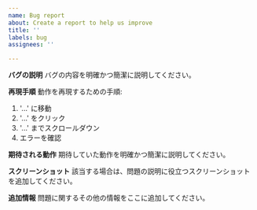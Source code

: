 ```yaml
---
name: Bug report
about: Create a report to help us improve
title: ''
labels: bug
assignees: ''

---
```


**バグの説明**
バグの内容を明確かつ簡潔に説明してください。

**再現手順**
動作を再現するための手順:
1. '...' に移動
2. '...' をクリック
3. '...' までスクロールダウン
4. エラーを確認

**期待される動作**
期待していた動作を明確かつ簡潔に説明してください。

**スクリーンショット**
該当する場合は、問題の説明に役立つスクリーンショットを追加してください。

**追加情報**
問題に関するその他の情報をここに追加してください。
